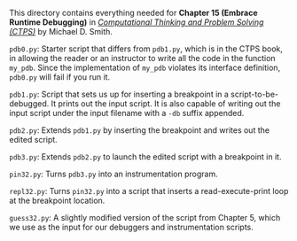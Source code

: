 This directory contains everything needed for
**Chapter 15 (Embrace Runtime Debugging)** in
[*Computational Thinking and Problem Solving (CTPS)*](https://profsmith89.github.io/ctps/ctps.html)
by Michael D. Smith.

`pdb0.py`: Starter script that differs from `pdb1.py`, which is
in the CTPS book, in allowing the reader or an instructor to
write all the code in the function `my_pdb`. Since the
implementation of `my_pdb` violates its interface definition,
`pdb0.py` will fail if you run it.

`pdb1.py`: Script that sets us up for inserting a breakpoint in
a script-to-be-debugged. It prints out the input script. It is
also capable of writing out the input script under the
input filename with a `-db` suffix appended.

`pdb2.py`: Extends `pdb1.py` by inserting the
breakpoint and writes out the edited script.

`pdb3.py`: Extends `pdb2.py` to launch the edited
script with a breakpoint in it.

`pin32.py`: Turns `pdb3.py` into an instrumentation program.

`repl32.py`: Turns `pin32.py` into a script that inserts a
read-execute-print loop at the breakpoint location.

`guess32.py`: A slightly modified version of the script from
Chapter 5, which we use as the input for our debuggers and
instrumentation scripts.
